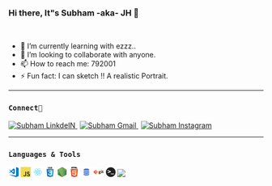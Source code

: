 ### Hi there, It"s Subham -aka- JH 👋

<br>
<ul>
  
  <li>🌱 I’m currently learning with ezzz..</li>
  <li>👯 I’m looking to collaborate with anyone.</li>
  <li>📫 How to reach me: 792001 </li>
  <li>⚡ Fun fact: I can sketch !! A realistic Portrait.</li>
</ul>

<hr>

### `Connect🤝` 
<a href="https://www.linkedin.com/in/subhamdas461">
<img  alt="Subham LinkdeIN" width="22px" src="https://cdn.jsdelivr.net/npm/simple-icons@v3/icons/linkedin.svg" />

</a>

<a href = "mailto:subhamdas461@gmail.com" style="margin : 5px" >

<img alt="Subham Gmail" width="22px"  src="https://cdn.jsdelivr.net/npm/simple-icons@v3/icons/gmail.svg" />
</a>

<a href="https://www.instagram.com/subba.jh/">
<img alt="Subham Instagram" width="22px" src="https://cdn.jsdelivr.net/npm/simple-icons@v3/icons/instagram.svg" />
</a>
<br>

<hr>

### `Languages & Tools`

<span>
 
  <img  height="20" src="https://raw.githubusercontent.com/github/explore/80688e429a7d4ef2fca1e82350fe8e3517d3494d/topics/visual-studio-code/visual-studio-code.png">

  <img height="20" src="https://raw.githubusercontent.com/github/explore/80688e429a7d4ef2fca1e82350fe8e3517d3494d/topics/javascript/javascript.png">

  <img height="20" src="https://raw.githubusercontent.com/github/explore/5c058a388828bb5fde0bcafd4bc867b5bb3f26f3/topics/react/react.png">

  <img height="20" src="https://raw.githubusercontent.com/github/explore/5c058a388828bb5fde0bcafd4bc867b5bb3f26f3/topics/css/css.png">  

   <img height="20" src="https://raw.githubusercontent.com/github/explore/80688e429a7d4ef2fca1e82350fe8e3517d3494d/topics/nodejs/nodejs.png">  

  <img height="20" src="https://raw.githubusercontent.com/github/explore/80688e429a7d4ef2fca1e82350fe8e3517d3494d/topics/html/html.png">  

  <img height="20" src="https://raw.githubusercontent.com/github/explore/80688e429a7d4ef2fca1e82350fe8e3517d3494d/topics/sql/sql.png">  

  <img height="20" src="https://raw.githubusercontent.com/github/explore/80688e429a7d4ef2fca1e82350fe8e3517d3494d/topics/git/git.png">  

  <img height="20" src="https://raw.githubusercontent.com/github/explore/80688e429a7d4ef2fca1e82350fe8e3517d3494d/topics/terminal/terminal.png"> 
  
  <img height="20" src="https://www.flaticon.com/svg/static/icons/svg/688/688064.svg">

</span>



